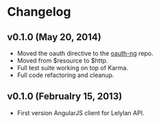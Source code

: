 # Changelog


## v0.1.0 (May 20, 2014)

* Moved the oauth directive to the [oauth-ng](https://github.com/andreareginato/oauth-ng) repo.
* Moved from $resource to $http.
* Full test suite working on top of Karma.
* Full code refactoring and cleanup.


## v0.1.0 (Februalry 15, 2013)

* First version AngularJS client for Lelylan API.

